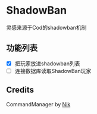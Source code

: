 # ShadowBan
灵感来源于Cod的shadowban机制

## 功能列表
- [x] 把玩家放进shadowban列表
- [ ] 连接数据库读取ShadowBan玩家

## Credits
CommandManager by [Nik](https://github.com/NikV2/)
